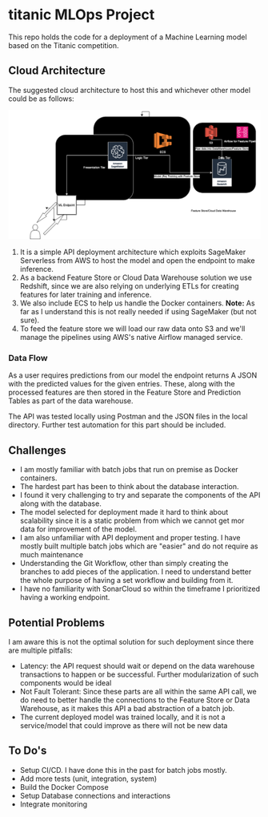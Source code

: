 # titanic MLOps Project

This repo holds the code for a deployment of a Machine Learning model based on the Titanic competition.

## Cloud Architecture

The suggested cloud architecture to host this and whichever other model could be as follows:

![MLOps Cloud Architecture](TitanicMLOps.drawio.png)

1. It is a simple API deployment architecture which exploits SageMaker Serverless from AWS to host the model and open the endpoint to make inference. 
2. As a backend Feature Store or Cloud Data Warehouse solution we use Redshift, since we are also relying on underlying ETLs for creating features for later training and inference.
3. We also include ECS to help us handle the Docker containers. **Note:** As far as I understand this is not really needed if using SageMaker (but not sure).
4. To feed the feature store we will load our raw data onto S3 and we'll manage the pipelines using AWS's native Airflow managed service.

### Data Flow

As a user requires predictions from our model the endpoint returns A JSON with the predicted values for the given entries.
These, along with the processed features are then stored in the Feature Store and Prediction Tables as part of the data warehouse.

The API was tested locally using Postman and the JSON files in the local directory. Further test automation for this part should be included.

## Challenges

- I am mostly familiar with batch jobs that run on premise as Docker containers.
- The hardest part has been to think about the database interaction.
- I found it very challenging to try and separate the components of the API along with the database.
- The model selected for deployment made it hard to think about scalability since it is a static problem from which we cannot get mor data for improvement of the model.
- I am also unfamiliar with API deployment and proper testing. I have mostly built multiple batch jobs which are "easier" and do not require as much maintenance
- Understanding the Git Workflow, other than simply creating the branches to add pieces of the application. I need to understand better the whole purpose of having a set workflow and building from it.
- I have no familiarity with SonarCloud so within the timeframe I prioritized having a working endpoint.

## Potential Problems

I am aware this is not the optimal solution for such deployment since there are multiple pitfalls:

- Latency: the API request should wait or depend on the data warehouse transactions to happen or be successful. Further modularization of such components would be ideal
- Not Fault Tolerant: Since these parts are all within the same API call, we do need to better handle the connections to the Feature Store or Data Warehouse, as it makes this API a bad abstraction of a batch job.
- The current deployed model was trained locally, and it is not a service/model that could improve as there will not be new data


## To Do's

- Setup CI/CD. I have done this in the past for batch jobs mostly.
- Add more tests (unit, integration, system)
- Build the Docker Compose
- Setup Database connections and interactions
- Integrate monitoring

